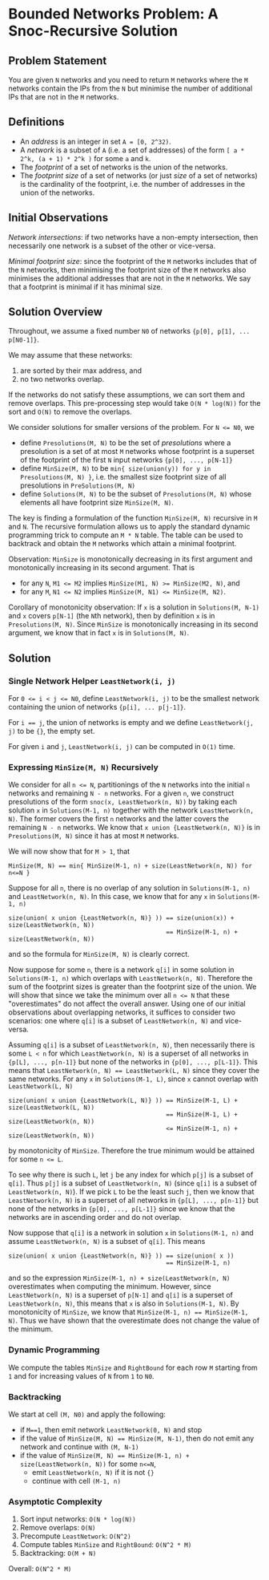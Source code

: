 # Bounded Networks Problem: A Snoc-Recursive Solution

## Problem Statement

You are given `N` networks and you need to return `M` networks where the `M` networks contain the IPs from the `N` but minimise the number of additional IPs that are not in the `M` networks.

## Definitions

   * An *address* is an integer in set `A = [0, 2^32)`.
   * A *network* is a subset of `A` (i.e. a set of addresses) of the form `[ a * 2^k, (a + 1) * 2^k )` for some `a` and `k`.
   * The *footprint* of a set of networks is the union of the networks.
   * The *footprint size* of a set of networks (or just *size* of a set of networks) is the cardinality of the footprint, i.e. the number of addresses in the union of the networks.
   
## Initial Observations

*Network intersections*: if two networks have a non-empty intersection, then necessarily one network is a subset of the other or vice-versa.

*Minimal footprint size*: since the footprint of the `M` networks includes that of the `N` networks, then minimising the footprint size of the `M` networks also minimises the additional addresses that are not in the `M` networks.  We say that a footprint is minimal if it has minimal size.

## Solution Overview

Throughout, we assume a fixed number `N0` of networks `{p[0], p[1], ... p[N0-1]}`.

We may assume that these networks:

   1. are sorted by their max address, and
   2. no two networks overlap.
   
If the networks do not satisfy these assumptions, we can sort them and remove overlaps.  This pre-processing step would take `O(N * log(N))` for the sort and `O(N)` to remove the overlaps.

We consider solutions for smaller versions of the problem.  For `N <= N0`, we 

   * define `Presolutions(M, N)` to be the set of *presolutions* where a presolution is a set of at most `M` networks whose footprint is a superset of the footprint of the first `N` input networks `{p[0], ..., p[N-1]}`
   * define `MinSize(M, N)` to be `min{ size(union(y)) for y in Presolutions(M, N) }`, i.e. the smallest size footprint size of all presolutions in `PreSolutions(M, N)`
   * define `Solutions(M, N)` to be the subset of `Presolutions(M, N)` whose elements all have footprint size `MinSize(M, N)`.

The key is finding a formulation of the function `MinSize(M, N)` recursive in `M` and `N`.  The recursive formulation allows us to apply the standard dynamic programming trick to compute an `M * N` table.  The table can be used to backtrack and obtain the `M` networks which attain a minimal footprint.

Observation: `MinSize` is monotonically decreasing in its first argument and monotonically increasing in its second argument.  That is
   * for any `N`, `M1 <= M2` implies `MinSize(M1, N) >= MinSize(M2, N)`, and
   * for any `M`, `N1 <= N2` implies `MinSize(M, N1) <= MinSize(M, N2)`.
   
Corollary of monotonicity observation: If `x` is a solution in `Solutions(M, N-1)` and `x` covers `p[N-1]` (the `N`th network), then by definition `x` is in `Presolutions(M, N)`.  Since `MinSize` is monotonically increasing in its second argument, we know that in fact `x` is in `Solutions(M, N)`.

## Solution

### Single Network Helper `LeastNetwork(i, j)`

For `0 <= i < j <= N0`, define `LeastNetwork(i, j)` to be the smallest network containing the union of networks `{p[i], ... p[j-1]}`.

For `i == j`, the union of networks is empty and we define `LeastNetwork(j, j)` to be `{}`, the empty set.

For given `i` and `j`, `LeastNetwork(i, j)` can be computed in `O(1)` time.

### Expressing `MinSize(M, N)` Recursively

We consider for all `n <= N`, partitionings of the `N` networks into the initial `n` networks and remaining `N - n` networks.  For a given `n`, we construct presolutions of the form `snoc(x, LeastNetwork(n, N))` by taking each solution `x` in `Solutions(M-1, n)` together with the network `LeastNetwork(n, N)`.  The former covers the first `n` networks and the latter covers the remaining `N - n` networks.  We know that `x union {LeastNetwork(n, N)}` is in `Presolutions(M, N)` since it has at most `M` networks.

We will now show that for `M > 1`, that

    MinSize(M, N) == min{ MinSize(M-1, n) + size(LeastNetwork(n, N)) for n<=N }
    
Suppose for all `n`, there is no overlap of any solution in `Solutions(M-1, n)` and `LeastNetwork(n, N)`.  In this case, we know that for any `x` in `Solutions(M-1, n)`

    size(union( x union {LeastNetwork(n, N)} )) == size(union(x)) + size(LeastNetwork(n, N))
                                                == MinSize(M-1, n) + size(LeastNetwork(n, N))
    
and so the formula for `MinSize(M, N)` is clearly correct.

Now suppose for some `n`, there is a network `q[i]` in some solution in `Solutions(M-1, n)` which overlaps with `LeastNetwork(n, N)`.  Therefore the sum of the footprint sizes is greater than the footprint size of the union.  We will show that since we take the minimum over all `n <= N` that these "overestimates" do not affect the overall answer.  Using one of our initial observations about overlapping networks, it suffices to consider two scenarios: one where `q[i]` is a subset of `LeastNetwork(n, N)` and vice-versa.

Assuming `q[i]` is a subset of `LeastNetwork(n, N)`, then necessarily there is some `L < n` for which `LeastNetwork(n, N)` is a superset of all networks in `{p[L], ..., p[n-1]}` but none of the networks in `{p[0], ..., p[L-1]}`.  This means that `LeastNetwork(n, N) == LeastNetwork(L, N)` since they cover the same networks.  For any `x` in `Solutions(M-1, L)`, since `x` cannot overlap with `LeastNetwork(L, N)`

    size(union( x union {LeastNetwork(L, N)} )) == MinSize(M-1, L) + size(LeastNetwork(L, N))
                                                == MinSize(M-1, L) + size(LeastNetwork(n, N))
                                                <= MinSize(M-1, n) + size(LeastNetwork(n, N))

by monotonicity of `MinSize`.  Therefore the true minimum would be attained for some `n <= L`.
                                      
To see why there is such `L`, let `j` be any index for which `p[j]` is a subset of `q[i]`.  Thus `p[j]` is a subset of `LeastNetwork(n, N)` (since `q[i]` is a subset of `LeastNetwork(n, N)`).  If we pick `L` to be the least such `j`, then we know that `LeastNetwork(n, N)` is a superset of all networks in `{p[L], ..., p[n-1]}` but none of the networks in `{p[0], ..., p[L-1]}` since we know that the networks are in ascending order and do not overlap.

Now suppose that `q[i]` is a network in solution `x` in `Solutions(M-1, n)` and assume `LeastNetwork(n, N)` is a subset of `q[i]`.  This means

    size(union( x union {LeastNetwork(n, N)} )) == size(union( x ))
                                                == MinSize(M-1, n)
 
and so the expression `MinSize(M-1, n) + size(LeastNetwork(n, N)` overestimates when computing the minimum.  However, since `LeastNetwork(n, N)` is a superset of `p[N-1]` and `q[i]` is a superset of `LeastNetwork(n, N)`, this means that `x` is also in `Solutions(M-1, N)`.  By monotonicity of `MinSize`, we know that `MinSize(M-1, n) == MinSize(M-1, N)`.  Thus we have shown that the overestimate does not change the value of the minimum.

### Dynamic Programming

We compute the tables `MinSize` and `RightBound` for each row `M` starting from `1` and for increasing values of `N` from `1` to `N0`. 

### Backtracking

We start at cell `(M, N0)` and apply the following:

   * if `M==1`, then emit network `LeastNetwork(0, N)` and stop
   * if the value of `MinSize(M, N) == MinSize(M, N-1)`, then do not emit any network and continue with `(M, N-1)`
   * if the value of `MinSize(M, N) == MinSize(M-1, n) + size(LeastNetwork(n, N))` for some `n<=N`,
      * emit `LeastNetwork(n, N)` if it is not `{}`
      * continue with cell `(M-1, n)`
      
### Asymptotic Complexity

  1. Sort input networks: `O(N * log(N))`
  1. Remove overlaps: `O(N)`
  1. Precompute `LeastNetwork`: `O(N^2)`
  1. Compute tables `MinSize` and `RightBound`: `O(N^2 * M)`
  1. Backtracking: `O(M + N)`
  
Overall: `O(N^2 * M)`
